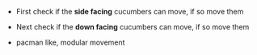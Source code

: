 - First check if the **side facing** cucumbers can move, if so move them
- Next check if the **down facing** cucumbers can move, if so move them

- pacman like, modular movement